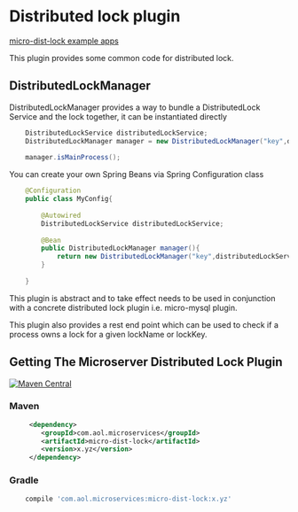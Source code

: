 # Distributed lock plugin

[micro-dist-lock example apps](https://github.com/aol/micro-server/tree/master/micro-dist-lock/src/test/java/app)

This plugin provides some common code for distributed lock. 

## DistributedLockManager

DistributedLockManager provides a way to bundle a DistributedLock Service and the lock together, it can be instantiated directly

```java
    DistributedLockService distributedLockService;
    DistributedLockManager manager = new DistributedLockManager("key",distributedLockService);
    
    manager.isMainProcess();
```

You can create your own Spring Beans via Spring Configuration class
```java
    @Configuration
    public class MyConfig{
    
        @Autowired
        DistributedLockService distributedLockService;
        
        @Bean
        public DistributedLockManager manager(){
            return new DistributedLockManager("key",distributedLockService);  
        }
    
    }
```



This plugin is abstract and to take effect needs to be used in conjunction with a concrete distributed lock plugin i.e. micro-mysql plugin.

This plugin also provides a rest end point which can be used to check if a process owns a lock for a given lockName or lockKey.

## Getting The Microserver Distributed Lock Plugin

[![Maven Central](https://maven-badges.herokuapp.com/maven-central/com.aol.microservices/micro-dist-lock/badge.svg)](https://maven-badges.herokuapp.com/maven-central/com.aol.microservices/micro-dist-lock)

### Maven 
```xml
     <dependency>
        <groupId>com.aol.microservices</groupId>  
        <artifactId>micro-dist-lock</artifactId>
        <version>x.yz</version>
     </dependency>
```
### Gradle
```groovy
    compile 'com.aol.microservices:micro-dist-lock:x.yz'
```